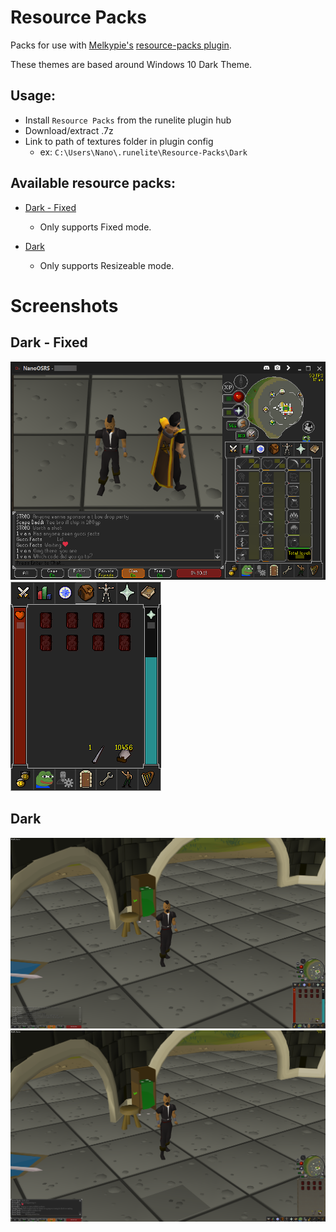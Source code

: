 # Resource Packs
Packs for use with [Melkypie's](https://github.com/melkypie) [resource-packs plugin](https://github.com/melkypie/resource-packs).

These themes are based around Windows 10 Dark Theme.


## Usage:
- Install `Resource Packs` from the runelite plugin hub
- Download/extract .7z
- Link to path of textures folder in plugin config
  - ex: `C:\Users\Nano\.runelite\Resource-Packs\Dark`


## Available resource packs:
- [Dark - Fixed](https://github.com/Nan0bit/Resource-Packs/raw/master/Dark_Fixed/release/Dark_Fixed.7z)
  * Only supports Fixed mode.
  
- [Dark](https://github.com/Nan0bit/Resource-Packs/raw/master/Dark/release/Dark.7z)
  * Only supports Resizeable mode.
  

# Screenshots
## Dark - Fixed
![image](https://raw.githubusercontent.com/Nan0bit/Resource-Packs/master/Dark_Fixed/screenshots/fixed_full_WIP.png)
![image](https://raw.githubusercontent.com/Nan0bit/Resource-Packs/master/Dark_Fixed/screenshots/fixed_inv_statusbars_WIP.png)

## Dark
![image](https://raw.githubusercontent.com/Nan0bit/Resource-Packs/master/Dark/screenshots/resizeable_nosidepanels_transparentchat_WIP.png)
![image](https://raw.githubusercontent.com/Nan0bit/Resource-Packs/master/Dark/screenshots/resizeable_sidepanels_opaquechat_WIP.png)
